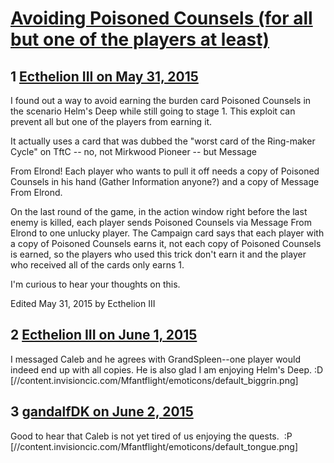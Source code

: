 # [Avoiding Poisoned Counsels (for all but one of the players at least)](https://community.fantasyflightgames.com/topic/178860-avoiding-poisoned-counsels-for-all-but-one-of-the-players-at-least/)

## 1 [Ecthelion III on May 31, 2015](https://community.fantasyflightgames.com/topic/178860-avoiding-poisoned-counsels-for-all-but-one-of-the-players-at-least/?do=findComment&comment=1642986)

I found out a way to avoid earning the burden card Poisoned Counsels in the scenario Helm's Deep while still going to stage 1. This exploit can prevent all but one of the players from earning it.

It actually uses a card that was dubbed the "worst card of the Ring-maker Cycle" on TftC -- no, not Mirkwood Pioneer -- but Message

From Elrond! Each player who wants to pull it off needs a copy of Poisoned Counsels in his hand (Gather Information anyone?) and a copy of Message From Elrond.

On the last round of the game, in the action window right before the last enemy is killed, each player sends Poisoned Counsels via Message From Elrond to one unlucky player. The Campaign card says that each player with a copy of Poisoned Counsels earns it, not each copy of Poisoned Counsels is earned, so the players who used this trick don't earn it and the player who received all of the cards only earns 1.

I'm curious to hear your thoughts on this.

Edited May 31, 2015 by Ecthelion III

## 2 [Ecthelion III on June 1, 2015](https://community.fantasyflightgames.com/topic/178860-avoiding-poisoned-counsels-for-all-but-one-of-the-players-at-least/?do=findComment&comment=1644295)

I messaged Caleb and he agrees with GrandSpleen--one player would indeed end up with all copies. He is also glad I am enjoying Helm's Deep. :D [//content.invisioncic.com/Mfantflight/emoticons/default_biggrin.png]

## 3 [gandalfDK on June 2, 2015](https://community.fantasyflightgames.com/topic/178860-avoiding-poisoned-counsels-for-all-but-one-of-the-players-at-least/?do=findComment&comment=1645644)

Good to hear that Caleb is not yet tired of us enjoying the quests.  :P [//content.invisioncic.com/Mfantflight/emoticons/default_tongue.png]

